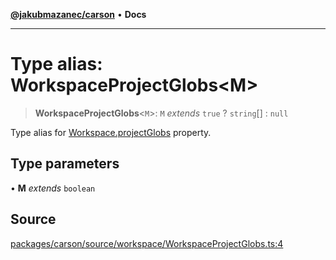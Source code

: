 [**@jakubmazanec/carson**](../README.md) • **Docs**

---

# Type alias: WorkspaceProjectGlobs\<M\>

> **WorkspaceProjectGlobs**\<`M`\>: `M` _extends_ `true` ? `string`[] : `null`

Type alias for [Workspace.projectGlobs](../classes/Workspace.md#projectglobs) property.

## Type parameters

• **M** _extends_ `boolean`

## Source

[packages/carson/source/workspace/WorkspaceProjectGlobs.ts:4](https://github.com/jakubmazanec/tools/blob/ff982fbbc1a4d22edeaae8b283ad7d8de4b15bd8/packages/carson/source/workspace/WorkspaceProjectGlobs.ts#L4)
